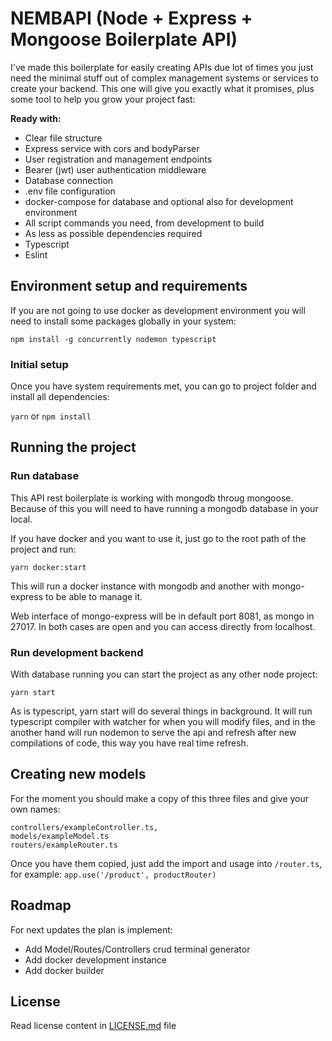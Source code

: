 
# NEMBAPI (Node + Express + Mongoose Boilerplate API)

I've made this boilerplate for easily creating APIs due lot of times you just need the minimal stuff
out of complex management systems or services to create your backend. This one will give you exactly what it promises, 
plus some tool to help you grow your project fast:

**Ready with:**

- Clear file structure
- Express service with cors and bodyParser
- User registration and management endpoints
- Bearer (jwt) user authentication middleware
- Database connection
- .env file configuration
- docker-compose for database and optional also for development environment
- All script commands you need, from development to build
- As less as possible dependencies required
- Typescript
- Eslint

## Environment setup and requirements

If you are not going to use docker as development environment you will need to install some packages globally in your system:

```
npm install -g concurrently nodemon typescript
```

### Initial setup

Once you have system requirements met, you can go to project folder and install all dependencies:

`yarn`
or
`npm install`

## Running the project

### Run database
This API rest boilerplate is working with mongodb throug mongoose. Because of this you will need to have running
a mongodb database in your local.

If you have docker and you want to use it, just go to the root path of the project and run:

```
yarn docker:start
```

This will run a docker instance with mongodb and another with mongo-express to be able to manage it.

Web interface of mongo-express will be in default port 8081, as mongo in 27017. In both cases are open
and you can access directly from localhost.

### Run development backend

With database running you can start the project as any other node project:

```
yarn start
```

As is typescript, yarn start will do several things in background. It will run typescript compiler with watcher for when
you will modify files, and in the another hand will run nodemon to serve the api and refresh after new compilations
of code, this way you have real time refresh.

## Creating new models

For the moment you should make a copy of this three files and give your own names:

```
controllers/exampleController.ts, 
models/exampleModel.ts
routers/exampleRouter.ts 
```

Once you have them copied, just add the import and usage into `/router.ts`, for example: `app.use('/product', productRouter)`

## Roadmap

For next updates the plan is implement:

- Add Model/Routes/Controllers crud terminal generator
- Add docker development instance
- Add docker builder

## License

Read license content in [LICENSE.md](https://github.com/vichaunter/nembapi/blob/main/LICENSE.md) file

